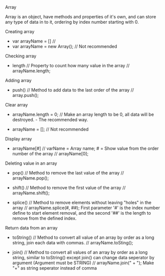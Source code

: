 Array

Array is an object, have methods and properties of it's own,
and can store any type of data in to it, ordering by index number starting with 0.


Creating array
- var arrayName = [] //  
- var arrayName = new Array(); // Not recommended

Checking array
- length // Property to count how many value in the array
// arrayName.length;

Adding array
- push() // Method to add data to the last order of the array
// array.push();

Clear array 
- arrayName.length = 0; // Make an array length to be 0, all data will be destroyed. - The recommended way.

- arrayName = []; // Not recommended

Display array
- arrayName[#] // varName = Array name; # = Show value from the order number of the array 
// arrayName[0];

Deleting value in an array
- pop() // Method to remove the last value of the array
// arrayName.pop();

- shift() // Method to remove the first value of the array
// arrayName.shift();

- splice() // Method to remove elements without leaving "holes" in the array
// arrayName.splice(#, ##); First parameter '#' is the index number define to start element removal, and the second '##' is the length to remove from the defined index.

Return data from an array
- toString() // Method to convert all value of an array by order as a long string, join each data with commas.
// arrayName.toSting();

- join() // Method to convert all values of an array by order as a long string, similar to toString() except join() can change data seperator by argument (Argument must be STRING)
// arrayName.join(" + "); Make "+" as string seperator instead of comma

